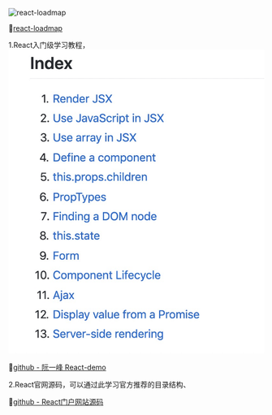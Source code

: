 ![react-loadmap](/image/react-loadmap.png)

💬[react-loadmap](https://www.infoq.cn/article/AEkiVAiJf25LZmoUe_yc)

1.React入门级学习教程，
![学习目录](/image/ryf-react-demo-index.jpg)

💬[github - 阮一峰 React-demo](https://github.com/ruanyf/react-demos)



2.React官网源码，可以通过此学习官方推荐的目录结构、

💬[github - React门户网站源码](https://github.com/facebook/react/)

